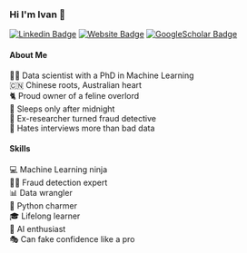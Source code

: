 ### Hi I'm Ivan 👋


[![Linkedin Badge](https://img.shields.io/badge/-ivan-blue?style=flat&logo=Linkedin&logoColor=white&link=https://www.linkedin.com/in/ivivan/)](https://www.linkedin.com/in/ivivan/)
[![Website Badge](https://img.shields.io/badge/-ivivan.com-47CCCC?style=flat&logo=Google-Chrome&logoColor=white&link=https://www.ivivan.com)](https://www.ivivan.com)
[![GoogleScholar Badge](https://img.shields.io/badge/-ivivan-c14438?style=flat&logo=GoogleScholar&logoColor=white&link=https://scholar.google.com/citations?user=EPj8lf8AAAAJ&hl=en)](https://scholar.google.com/citations?user=EPj8lf8AAAAJ&hl=en)
<!-- [![Twitter Badge](https://img.shields.io/badge/-@ivivan-1ca0f1?style=flat&labelColor=1ca0f1&logo=twitter&logoColor=white&link=https://twitter.com/ivivan)](https://twitter.com/ivivan) -->
<!-- [![Instagram Badge](https://img.shields.io/badge/-@ivivan-purple?style=flat&logo=instagram&logoColor=white&link=https://instagram.com/ivivan/)](https://instagram.com/ivivan)
 -->

#### About Me

👨‍🔬 Data scientist with a PhD in Machine Learning<br>
🇨🇳 Chinese roots, Australian heart<br>
🐈 Proud owner of a feline overlord<br>
🌃 Sleeps only after midnight<br>
🦸‍ Ex-researcher turned fraud detective<br>
🤬 Hates interviews more than bad data<br>

#### Skills

💻 Machine Learning ninja<br>
🕵️‍♂️ Fraud detection expert<br>
📊 Data wrangler<br>
🐍 Python charmer<br>
🎓 Lifelong learner<br>
🤖 AI enthusiast<br>
🎭 Can fake confidence like a pro<br>
